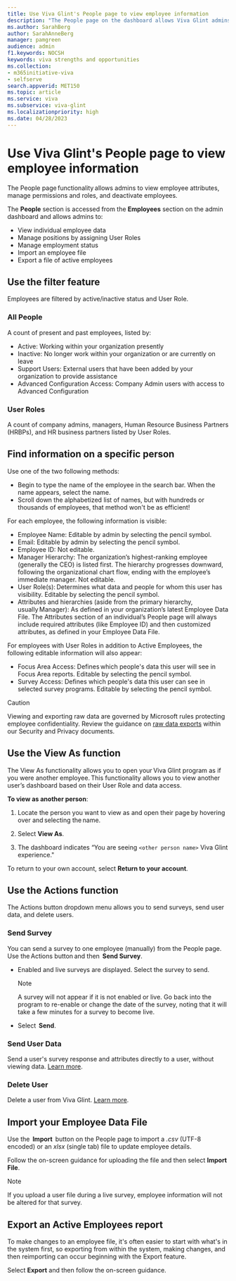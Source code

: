 ```yaml
---
title: Use Viva Glint's People page to view employee information
description: "The People page on the dashboard allows Viva Glint admins to view employee attributes, manage permissions and roles, and deactivate employees."
ms.author: SarahBerg
author: SarahAnneBerg
manager: pamgreen
audience: admin
f1.keywords: NOCSH
keywords: viva strengths and opportunities
ms.collection:  
- m365initiative-viva
- selfserve 
search.appverid: MET150 
ms.topic: article
ms.service: viva
ms.subservice: viva-glint
ms.localizationpriority: high
ms.date: 04/28/2023
---
```


# Use Viva Glint's People page to view employee information

The People page functionality allows admins to view employee attributes, manage permissions and roles, and deactivate employees. 

The  **People** section is accessed from the  **Employees** section on the admin dashboard and allows admins to: 

- View individual employee data  
- Manage positions by assigning User Roles 
- Manage employment status 
- Import an employee file 
- Export a file of active employees 

## Use the filter feature   

Employees are filtered by active/inactive status and User Role. 

### All People  

A count of present and past employees, listed by: 

- Active: Working within your organization presently 
- Inactive: No longer work within your organization or are currently on leave
- Support Users: External users that have been added by your organization to provide assistance
- Advanced Configuration Access: Company Admin users with access to Advanced Configuration

### User Roles 

A count of company admins, managers, Human Resource Business Partners (HRBPs), and HR business partners listed by User Roles. 

## Find information on a specific person 

Use one of the two following methods: 

- Begin to type the name of the employee in the search bar. When the name appears, select the name.   
- Scroll down the alphabetized list of names, but with hundreds or thousands of employees, that method won't be as efficient! 

For each employee, the following information is visible: 

- Employee Name: Editable by admin by selecting the pencil symbol. 
- Email: Editable by admin by selecting the pencil symbol. 
- Employee ID: Not editable. 
- Manager Hierarchy: The organization’s highest-ranking employee (generally the CEO) is listed first. The hierarchy progresses downward, following the organizational chart flow, ending with the employee’s immediate manager. Not editable. 
- User Role(s): Determines what data and people for whom this user has visibility. Editable by selecting the pencil symbol. 
- Attributes and hierarchies (aside from the primary hierarchy, usually Manager): As defined in your organization’s latest Employee Data File. The Attributes section of an individual’s People page will always include required attributes (like Employee ID) and then customized attributes, as defined in your Employee Data File. 

For employees with User Roles in addition to Active Employees, the following editable information will also appear: 

- Focus Area Access: Defines which people's data this user will see in Focus Area reports. Editable by selecting the pencil symbol.  
- Survey Access: Defines which people's data this user can see in selected survey programs. Editable by selecting the pencil symbol.

>[!CAUTION]
> Viewing and exporting raw data are governed by Microsoft rules protecting employee confidentiality. Review the guidance on [raw data exports](https://go.microsoft.com/fwlink/?linkid=2239587) within our Security and Privacy documents.

## Use the View As function 

The View As functionality allows you to open your Viva Glint program as if you were another employee. This functionality allows you to view another user’s dashboard based on their User Role and data access.

**To view as another person**: 

1. Locate the person you want to view as and open their page by hovering over and selecting the name. 

1. Select  **View As**. 

1. The dashboard indicates “You are seeing `<other person name>` Viva Glint experience." 

To return to your own account, select  **Return to your account**. 

## Use the Actions function 

The Actions button dropdown menu allows you to send surveys, send user data, and delete users.

### Send Survey 

You can send a survey to one employee (manually) from the People page. Use the Actions button and then  **Send Survey**. 

- Enabled and live surveys are displayed. Select the survey to send.  

   > [!NOTE]
   >A survey will not appear if it is not enabled or live. Go back into the program to re-enable or change the date of the survey, noting that it will take a few minutes for a survey to become live.

- Select  **Send**.

### Send User Data

Send a user's survey response and attributes directly to a user, without viewing data. [Learn more](https://go.microsoft.com/fwlink/?linkid=2230875).

### Delete User

Delete a user from Viva Glint. [Learn more](https://go.microsoft.com/fwlink/?linkid=2236554).

## Import your Employee Data File 

Use the  **Import**  button on the People page to import a *.csv* (UTF-8 encoded) or an *xlsx* (single tab) file to update employee details.

Follow the on-screen guidance for uploading the file and then select  **Import File**. 

   > [!NOTE]
   >If you upload a user file during a live survey, employee information will not be altered for that survey. 


## Export an Active Employees report 

To make changes to an employee file, it's often easier to start with what's in the system first, so exporting from within the system, making changes, and then reimporting can occur beginning with the Export feature. 

Select **Export** and then follow the on-screen guidance.
